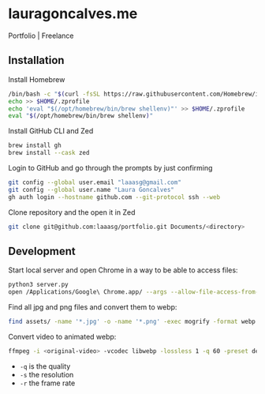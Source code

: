 # lauragoncalves.me

Portfolio | Freelance

## Installation

Install Homebrew

```bash
/bin/bash -c "$(curl -fsSL https://raw.githubusercontent.com/Homebrew/install/HEAD/install.sh)"
echo >> $HOME/.zprofile
echo 'eval "$(/opt/homebrew/bin/brew shellenv)"' >> $HOME/.zprofile
eval "$(/opt/homebrew/bin/brew shellenv)"
```

Install GitHub CLI and Zed
```bash
brew install gh
brew install --cask zed
```

Login to GitHub and go through the prompts by just confirming
```bash
git config --global user.email "laaasg@gmail.com"
git config --global user.name "Laura Goncalves"
gh auth login --hostname github.com --git-protocol ssh --web
```

Clone repository and the open it in Zed
```bash
git clone git@github.com:laaasg/portfolio.git Documents/<directory>
```

## Development

Start local server and open Chrome in a way to be able to access files:
```bash
python3 server.py
open /Applications/Google\ Chrome.app/ --args --allow-file-access-from-files;
```

Find all jpg and png files and convert them to webp:
```bash
find assets/ -name '*.jpg' -o -name '*.png' -exec mogrify -format webp -quality 90 {} \;
```

Convert video to animated webp:
```bash
ffmpeg -i <original-video> -vcodec libwebp -lossless 1 -q 60 -preset default -loop 0 -an -s 720x630 -r 10 output.webp
```
- `-q` is the quality
- `-s` the resolution
- `-r` the frame rate
